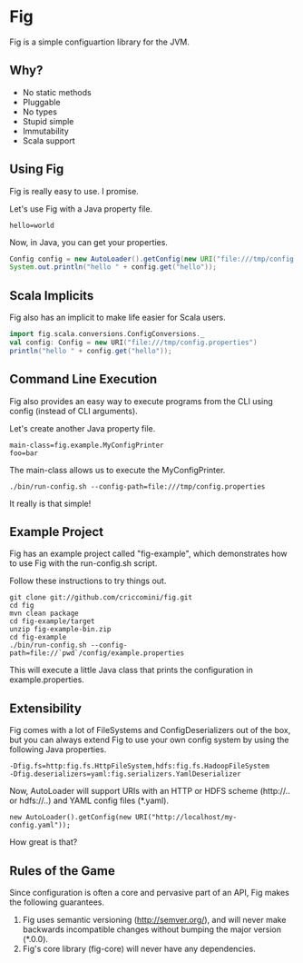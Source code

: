 # Fig

Fig is a simple configuartion library for the JVM.

## Why?

*   No static methods
*   Pluggable
*   No types
*   Stupid simple
*   Immutability
*   Scala support

## Using Fig

Fig is really easy to use. I promise.

Let's use Fig with a Java property file.

```
hello=world
```

Now, in Java, you can get your properties.

```java
Config config = new AutoLoader().getConfig(new URI("file:///tmp/config.properties"));
System.out.println("hello " + config.get("hello"));
```

## Scala Implicits

Fig also has an implicit to make life easier for Scala users.

```scala
import fig.scala.conversions.ConfigConversions._
val config: Config = new URI("file:///tmp/config.properties")
println("hello " + config.get("hello"));
```

## Command Line Execution

Fig also provides an easy way to execute programs from the CLI using config (instead of CLI arguments).

Let's create another Java property file.

```
main-class=fig.example.MyConfigPrinter
foo=bar
```
The main-class allows us to execute the MyConfigPrinter.

```
./bin/run-config.sh --config-path=file:///tmp/config.properties
```

It really is that simple!

## Example Project

Fig has an example project called "fig-example", which demonstrates how to use Fig with the run-config.sh script.

Follow these instructions to try things out.

```
git clone git://github.com/criccomini/fig.git
cd fig
mvn clean package
cd fig-example/target
unzip fig-example-bin.zip
cd fig-example
./bin/run-config.sh --config-path=file://`pwd`/config/example.properties
```

This will execute a little Java class that prints the configuration in example.properties.

## Extensibility

Fig comes with a lot of FileSystems and ConfigDeserializers out of the box, but you can always extend Fig to use your own config system by using the following Java properties.

```
-Dfig.fs=http:fig.fs.HttpFileSystem,hdfs:fig.fs.HadoopFileSystem
-Dfig.deserializers=yaml:fig.serializers.YamlDeserializer
```

Now, AutoLoader will support URIs with an HTTP or HDFS scheme (http://.. or hdfs://..) and YAML config files (*.yaml). 

```
new AutoLoader().getConfig(new URI("http://localhost/my-config.yaml"));
```

How great is that?

## Rules of the Game

Since configuration is often a core and pervasive part of an API, Fig makes the following guarantees.

1. Fig uses semantic versioning (http://semver.org/), and will never make backwards incompatible changes without bumping the major version (*.0.0).
2. Fig's core library (fig-core) will never have any dependencies.

